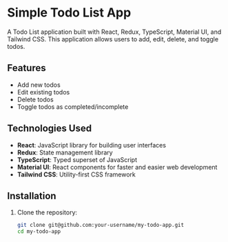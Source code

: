 # Simple Todo List App

A Todo List application built with React, Redux, TypeScript, Material UI, and Tailwind CSS. This application allows users to add, edit, delete, and toggle todos.

## Features

- Add new todos
- Edit existing todos
- Delete todos
- Toggle todos as completed/incomplete

## Technologies Used

- **React**: JavaScript library for building user interfaces
- **Redux**: State management library
- **TypeScript**: Typed superset of JavaScript
- **Material UI**: React components for faster and easier web development
- **Tailwind CSS**: Utility-first CSS framework

## Installation

1. Clone the repository:

   ```sh
   git clone git@github.com:your-username/my-todo-app.git
   cd my-todo-app
   ```
